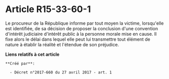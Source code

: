 # Article R15-33-60-1

Le procureur de la République informe par tout moyen la victime, lorsqu'elle est identifiée, de sa décision de proposer la
conclusion d'une convention d'intérêt judiciaire d'intérêt public à la personne morale mise en cause. Il fixe alors le délai
dans lequel elle peut lui transmettre tout élément de nature à établir la réalité et l'étendue de son préjudice.

**Liens relatifs à cet article**

	**Créé par**:

	  - Décret n°2017-660 du 27 avril 2017 - art. 1
